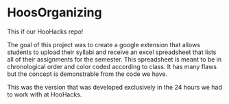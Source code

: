 # HoosOrganizing

This if our HooHacks repo!

The goal of this project was to create a google extension that allows students to upload their syllabi and receive an excel spreadsheet that lists all of 
their assignments for the semester. This spreadsheet is meant to be in chronological order and color coded according to class. It has many flaws but the 
concept is demonstrable from the code we have. 

This was the version that was developed exclusively in the 24 hours we had to work with at HooHacks.
